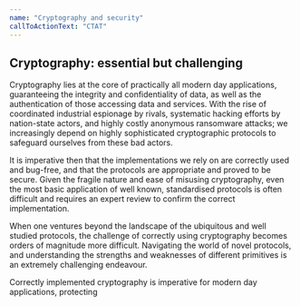 ```yaml
---
name: "Cryptography and security"
callToActionText: "CTAT"
---
```


## Cryptography: essential but challenging

Cryptography lies at the core of practically all modern day applications, guaranteeing the integrity and confidentiality of data, as well as the authentication of those accessing data and services. With the rise of coordinated industrial espionage by rivals, systematic hacking efforts by nation-state actors, and highly costly anonymous ransomware attacks; we increasingly depend on highly sophisticated cryptographic protocols to safeguard ourselves from these bad actors.

It is imperative then that the implementations we rely on are correctly used and bug-free, and that the protocols are appropriate and proved to be secure. Given the fragile nature and ease of misusing cryptography, even the most basic application of well known, standardised protocols is often difficult and requires an expert review to confirm the correct implementation.

When one ventures beyond the landscape of the ubiquitous and well studied protocols, the challenge of correctly using cryptography becomes orders of magnitude more difficult. Navigating the world of novel protocols, and understanding the strengths and weaknesses of different primitives is an extremely challenging endeavour.



Correctly implemented cryptography is imperative for modern day applications, protecting 